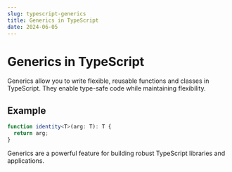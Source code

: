 ```yaml
---
slug: typescript-generics
title: Generics in TypeScript
date: 2024-06-05
---
```


# Generics in TypeScript

Generics allow you to write flexible, reusable functions and classes in TypeScript. They enable type-safe code while maintaining flexibility.

## Example

```typescript
function identity<T>(arg: T): T {
  return arg;
}
```

Generics are a powerful feature for building robust TypeScript libraries and applications. 